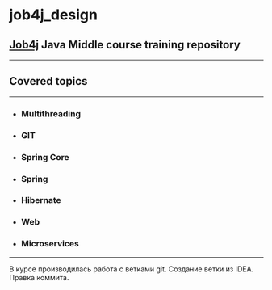 # job4j_design

## **[Job4j](https://job4j.ru/)** Java Middle course training repository
___
## Covered topics
___
- ### Multithreading
- ### GIT
- ### Spring Core
- ### Spring
- ### Hibernate
- ### Web
- ### Microservices
___ 

В курсе производилась работа с ветками git.
Создание ветки из IDEA.
Правка коммита.